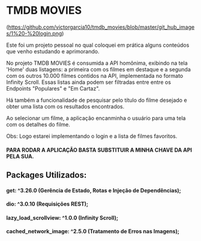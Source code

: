 # TMDB MOVIES


(https://github.com/victorgarcia10/tmdb_movies/blob/master/git_hub_images/1%20-%20login.png)

Este foi um projeto pessoal no qual coloquei em prática alguns conteúdos que venho estudando e aprimorando.


No projeto TMDB MOVIES é consumida a API homônima, exibindo na tela 'Home' duas listagens: a primeira com os filmes em destaque e a segunda com os outros 10.000 filmes contidos na API, implementada no formato Infinity Scroll. Essas listas ainda podem ser filtradas entre entre os Endpoints "Populares" e "Em Cartaz".


Há também a funcionalidade de pesquisar pelo título do filme desejado e obter uma lista com os resultados encontrados.


Ao selecionar um filme, a aplicação encanminha o usuário para uma tela com os detalhes do filme.


Obs: Logo estarei implementando o login e a lista de filmes favoritos.



#### PARA RODAR A APLICAÇÃO BASTA SUBSTITUIR A MINHA CHAVE DA API PELA SUA.


## Packages Utilizados:

#### get: ^3.26.0 (Gerência de Estado, Rotas e Injeção de Dependências);

#### dio: ^3.0.10 (Requisições REST);

#### lazy_load_scrollview: ^1.0.0 (Infinity Scroll);

#### cached_network_image: ^2.5.0 (Tratamento de Erros nas Imagens);



